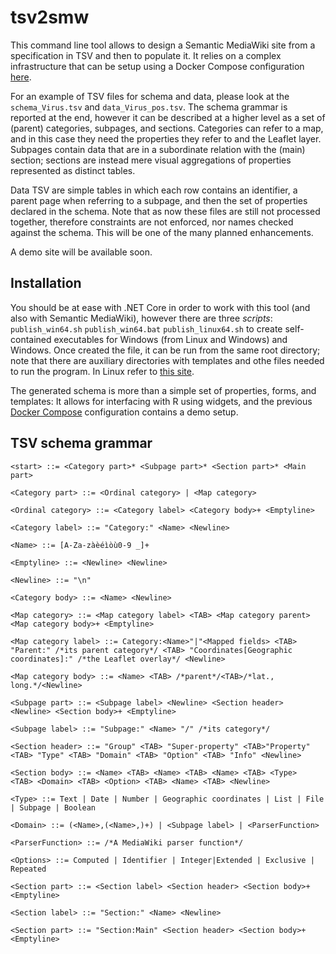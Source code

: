 # tsv2smw

This command line tool allows to design a Semantic MediaWiki site from a specification in TSV and then to populate it. It relies on a complex infrastructure that can be setup using a Docker Compose configuration [here](https://github.com/mfalda/docker-smw).

For an example of TSV files for schema and data, please look at the `schema_Virus.tsv` and `data_Virus_pos.tsv`. The schema grammar is reported at the end, however it can be described at a higher level as a set of (parent) categories, subpages, and sections. Categories can refer to a map, and in this case they need the properties they refer to and the Leaflet layer. Subpages contain data that are in a subordinate relation with the (main) section; sections are instead mere visual aggregations of properties represented as distinct tables. 

Data TSV are simple tables in which each row contains an identifier, a parent page when referring to a subpage, and then the set of properties declared in the schema. Note that as now these files are still not processed together, therefore constraints are not enforced, nor names checked against the schema. This will be one of the many planned enhancements.

A demo site will be available soon.


## Installation

You should be at ease with .NET Core in order to work with this tool (and also with Semantic MediaWiki), however there are three _scripts_: `publish_win64.sh` `publish_win64.bat` `publish_linux64.sh` to create self-contained executables for Windows (from Linux and Windows) and Windows. Once created the file, it can be run from the same root directory; note that there are auxiliary directories with templates and othe files needed to run the program. In Linux refer to [this site](https://docs.microsoft.com/en-us/dotnet/core/install/linux).

The generated schema is more than a simple set of properties, forms, and templates: It allows for interfacing with R using widgets, and the previous [Docker Compose](https://github.com/mfalda/docker-smw) configuration contains a demo setup.


## TSV schema grammar


```
<start> ::= <Category part>* <Subpage part>* <Section part>* <Main part>

<Category part> ::= <Ordinal category> | <Map category>

<Ordinal category> ::= <Category label> <Category body>+ <Emptyline>

<Category label> ::= "Category:" <Name> <Newline>

<Name> ::= [A-Za-zàèéìòù0-9 _]+

<Emptyline> ::= <Newline> <Newline>

<Newline> ::= "\n"

<Category body> ::= <Name> <Newline>

<Map category> ::= <Map category label> <TAB> <Map category parent> <Map category body>+ <Emptyline>

<Map category label> ::= Category:<Name>"|"<Mapped fields> <TAB> "Parent:" /*its parent category*/ <TAB> "Coordinates[Geographic coordinates]:" /*the Leaflet overlay*/ <Newline>

<Map category body> ::= <Name> <TAB> /*parent*/<TAB>/*lat., long.*/<Newline>

<Subpage part> ::= <Subpage label> <Newline> <Section header> <Newline> <Section body>+ <Emptyline>

<Subpage label> ::= "Subpage:" <Name> "/" /*its category*/

<Section header> ::= "Group" <TAB> "Super-property" <TAB>"Property"
<TAB> "Type" <TAB> "Domain" <TAB> "Option" <TAB> "Info" <Newline>

<Section body> ::= <Name> <TAB> <Name> <TAB> <Name> <TAB> <Type>
<TAB> <Domain> <TAB> <Option> <TAB> <Name> <TAB> <Newline>

<Type> ::= Text | Date | Number | Geographic coordinates | List | File | Subpage | Boolean

<Domain> ::= (<Name>,(<Name>,)+) | <Subpage label> | <ParserFunction>

<ParserFunction> ::= /*A MediaWiki parser function*/

<Options> ::= Computed | Identifier | Integer|Extended | Exclusive | Repeated

<Section part> ::= <Section label> <Section header> <Section body>+ <Emptyline>

<Section label> ::= "Section:" <Name> <Newline>

<Section part> ::= "Section:Main" <Section header> <Section body>+ <Emptyline>

```
